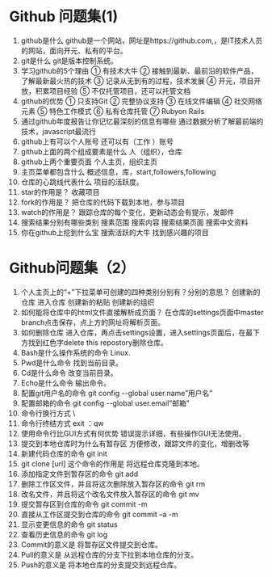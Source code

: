 # Github 问题集(1)
1.	github是什么
github是一个网站，网址是https://github.com,，是IT技术人员的网站，面向开元、私有的平台。
2.	git是什么
git是版本控制系统。
3.	学习github的5个理由
①	有技术大牛
②	接触到最新、最前沿的软件产品，了解最新最火热的技术
③	记录从无到有的过程，技术发展
④	开元，项目开放，积累项目经验
⑤	不仅托管项目，还可以托管文档
4.	github的优势
①	只支持Git
②	完整协议支持
③	在线文件编辑
④	社交网络元素
⑤	特色工作模式
⑥	私有仓库托管
⑦	Rubyon Rails
5.	通过github年度报告让你记忆最深刻的信息有哪些
通过数据分析了解最前端的技术，javascript最流行
6.	github上有可以个人账号 还可以有（工作 ）账号
7.	github上面的两个组成要素是什么
人（组织），仓库
8.	github上两个重要页面
个人主页，组织主页
9.	主页菜单都包含什么
概述信息，库，start,followers,following
10.	仓库的心跳线代表什么
项目的活跃度。
11.	star的作用是？
收藏项目
12.	fork的作用是？
把仓库的代码下载到本地，参与项目
13.	watch的作用是？
跟踪仓库的每个变化，更新动态会有提示，发邮件
14.	搜索结果分别有哪些类别
搜素范围
搜索内容
搜索结果页面
搜索中文资料
15.	你在github上挖到什么宝
 搜索活跃的大牛
找到感兴趣的项目
# Github问题集（2）
1.	个人主页上的“+”下拉菜单可创建的四种类别分别有？分别的意思？
创建新的仓库
进入仓库
创建新的粘贴
创建新的组织
2.	如何能将仓库中的html文件直接解析成页面？
在仓库的settings页面中master branch点击保存，点上方的网址将解析页面。
3.	如何删除仓库
进入仓库，再点击settings设置，进入settings页面后，在最下方找到红色字delete this repostory删除仓库。
4.	Bash是什么操作系统的命令
Linux.
5.	Pwd是什么命令
找到当前目录。
6.	Cd是什么命令
改变当前目录。
7.	Echo是什么命令
输出命令。
8.	配置git用户名的命令
git config --global user.name”用户名”
9.	配置邮箱的命令
git config --global user.email”邮箱”
10.	命令行换行方式
\
11.	命令行终结方式
exit ：qw
12.	使用命令行比GUI方式有何优势
错误提示详细，有些操作GUI无法使用。
13.	提交到本地仓库时为什么有暂存区
方便修改，跟踪文件的变化，增删改等
14.	新建代码仓库的命令
git init
15.	git clone [url] 这个命令的作用是
将远程仓库克隆到本地。
16.	添加指定文件到暂存区的命令
git add
17.	删除工作区文件，并且将这次删除放入暂存区的命令
git rm
18.	改名文件，并且将这个改名文件放入暂存区的命令
git mv
19.	提交暂存区到仓库的命令
git commit -m
20.	直接从工作区提交到仓库的命令
git commit –a -m
21.	显示变更信息的命令
git status 
22.	查看历史信息的命令
git log
23.	Commit的意义是
将暂存区文件提交到仓库。
24.	Pull的意义是
  从远程仓库的分支下拉到本地仓库的分支。
25.	Push的意义是
 将本地仓库的分支提交到远程仓库。



